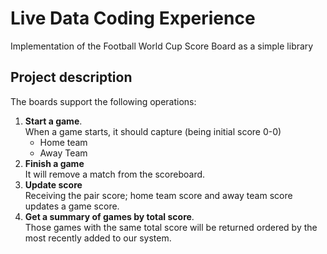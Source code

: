 # Live Data Coding Experience
 Implementation of the Football World Cup Score Board as a simple library

## Project description
The boards support the following operations:
1. **Start a game**.  
When a game starts, it should capture (being initial score 0-0) 
   - Home team
   - Away Team
2. **Finish a game**  
It will remove a match from the scoreboard. 
3. **Update score**  
Receiving the pair score; home team score and away team score updates a game score.
4. **Get a summary of games by total score**.  
Those games with the same total score will be returned ordered by the most recently added to our system.

